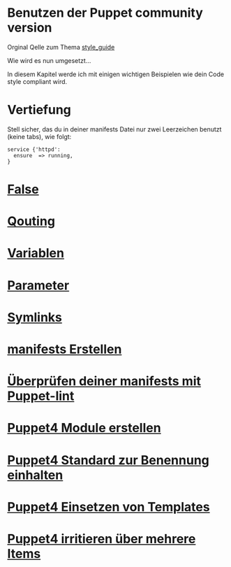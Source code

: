 # Benutzen der Puppet community version

Orginal Qelle zum Thema [style_guide](http://docs.puppetlabs.com/guides/style_guide.html)

Wie wird es nun umgesetzt...

In diesem Kapitel werde ich mit einigen wichtigen Beispielen wie dein Code style compliant wird.


# Vertiefung

Stell sicher, das du in deiner manifests Datei nur zwei Leerzeichen benutzt  (keine tabs), wie folgt:

```
service {'httpd':
  ensure  => running,
}
```

# [False](../puppet4-basics-false)

# [Qouting](../puppet4-basics-qouting)

# [Variablen](../puppet4-basics-variablen)

# [Parameter](../puppet4-basics-parameter)

# [Symlinks](../puppet4-basics-symlinks)

# [manifests Erstellen](../puppet4-basics-manitests)

# [Überprüfen deiner manifests mit Puppet-lint](../puppet4-basics-lint)

# [Puppet4 Module erstellen](puppet4-basics-modules)

# [Puppet4 Standard zur Benennung einhalten](../puppet4-standart-bezeichnung)

# [Puppet4 Einsetzen von Templates](../puppet4-templates)

# [Puppet4 irritieren über mehrere Items](../puppet4-basics-irritieren-multi-items)